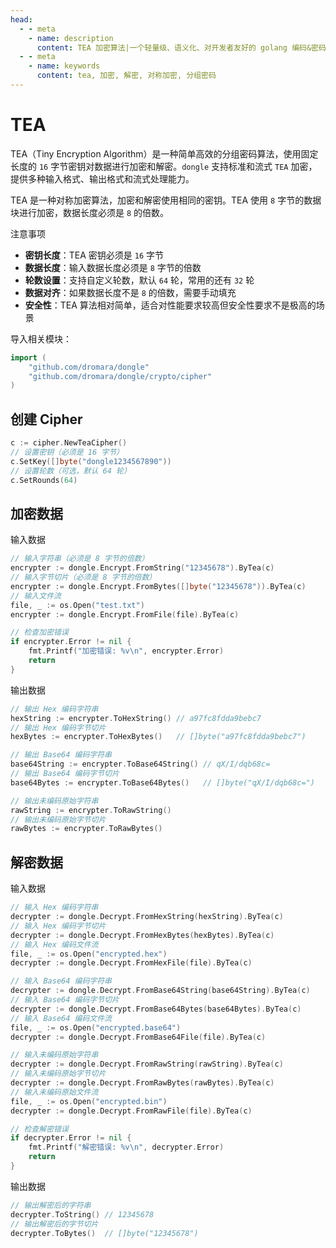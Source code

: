 ```yaml
---
head:
  - - meta
    - name: description
      content: TEA 加密算法|一个轻量级、语义化、对开发者友好的 golang 编码&密码库
  - - meta
    - name: keywords
      content: tea, 加密, 解密, 对称加密, 分组密码
---
```


# TEA

TEA（Tiny Encryption Algorithm）是一种简单高效的分组密码算法，使用固定长度的 `16` 字节密钥对数据进行加密和解密。`dongle` 支持标准和流式 `TEA` 加密，提供多种输入格式、输出格式和流式处理能力。

TEA 是一种对称加密算法，加密和解密使用相同的密钥。TEA 使用 `8` 字节的数据块进行加密，数据长度必须是 `8` 的倍数。

 注意事项

- **密钥长度**：TEA 密钥必须是 `16` 字节
- **数据长度**：输入数据长度必须是 `8` 字节的倍数
- **轮数设置**：支持自定义轮数，默认 `64` 轮，常用的还有 `32` 轮
- **数据对齐**：如果数据长度不是 `8` 的倍数，需要手动填充
- **安全性**：TEA 算法相对简单，适合对性能要求较高但安全性要求不是极高的场景

导入相关模块：
```go
import (
    "github.com/dromara/dongle"
    "github.com/dromara/dongle/crypto/cipher"
)
```

## 创建 Cipher

```go
c := cipher.NewTeaCipher()
// 设置密钥（必须是 16 字节）
c.SetKey([]byte("dongle1234567890"))
// 设置轮数（可选，默认 64 轮）
c.SetRounds(64)
```

## 加密数据

 输入数据

```go
// 输入字符串（必须是 8 字节的倍数）
encrypter := dongle.Encrypt.FromString("12345678").ByTea(c)
// 输入字节切片（必须是 8 字节的倍数）
encrypter := dongle.Encrypt.FromBytes([]byte("12345678")).ByTea(c)
// 输入文件流
file, _ := os.Open("test.txt")
encrypter := dongle.Encrypt.FromFile(file).ByTea(c)

// 检查加密错误
if encrypter.Error != nil {
	fmt.Printf("加密错误: %v\n", encrypter.Error)
	return
}
```

 输出数据

```go
// 输出 Hex 编码字符串
hexString := encrypter.ToHexString() // a97fc8fdda9bebc7
// 输出 Hex 编码字节切片
hexBytes := encrypter.ToHexBytes()   // []byte("a97fc8fdda9bebc7")

// 输出 Base64 编码字符串
base64String := encrypter.ToBase64String() // qX/I/dqb68c=
// 输出 Base64 编码字节切片
base64Bytes := encrypter.ToBase64Bytes()   // []byte("qX/I/dqb68c=")

// 输出未编码原始字符串
rawString := encrypter.ToRawString()
// 输出未编码原始字节切片
rawBytes := encrypter.ToRawBytes()
```

## 解密数据

 输入数据

```go
// 输入 Hex 编码字符串
decrypter := dongle.Decrypt.FromHexString(hexString).ByTea(c)
// 输入 Hex 编码字节切片
decrypter := dongle.Decrypt.FromHexBytes(hexBytes).ByTea(c)
// 输入 Hex 编码文件流
file, _ := os.Open("encrypted.hex")
decrypter := dongle.Decrypt.FromHexFile(file).ByTea(c)

// 输入 Base64 编码字符串
decrypter := dongle.Decrypt.FromBase64String(base64String).ByTea(c)
// 输入 Base64 编码字节切片
decrypter := dongle.Decrypt.FromBase64Bytes(base64Bytes).ByTea(c)
// 输入 Base64 编码文件流
file, _ := os.Open("encrypted.base64")
decrypter := dongle.Decrypt.FromBase64File(file).ByTea(c)

// 输入未编码原始字符串
decrypter := dongle.Decrypt.FromRawString(rawString).ByTea(c)
// 输入未编码原始字节切片
decrypter := dongle.Decrypt.FromRawBytes(rawBytes).ByTea(c)
// 输入未编码原始文件流
file, _ := os.Open("encrypted.bin") 
decrypter := dongle.Decrypt.FromRawFile(file).ByTea(c)

// 检查解密错误
if decrypter.Error != nil {
	fmt.Printf("解密错误: %v\n", decrypter.Error)
	return
}
```

 输出数据

```go
// 输出解密后的字符串
decrypter.ToString() // 12345678
// 输出解密后的字节切片
decrypter.ToBytes()  // []byte("12345678")
```